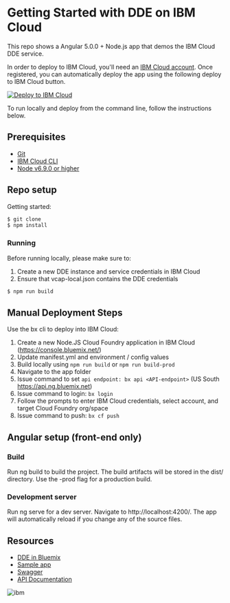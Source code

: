 # Getting Started with DDE on IBM Cloud

This repo shows a Angular 5.0.0 + Node.js app that demos the IBM Cloud DDE service.


 In order to deploy to IBM Cloud, you'll need an [IBM Cloud account](https://console.stage1.ng.bluemix.net/registration/). Once registered, you can automatically deploy the app using the following deploy to IBM Cloud button.

 [![Deploy to IBM Cloud](https://bluemix.net/deploy/button.png)](https://console.bluemix.net/devops/setup/deploy?repository=https://github.ibm.com/GearBox/Dynamic-dashboard-demo&repository_token=a623cbb1534c9f30fb0199bc9ac57e8d3f91afa6&branch=master)

 To run locally and deploy from the command line, follow the instructions below.

 ## Prerequisites

 * [Git](https://git-scm.com/downloads)
 * [IBM Cloud CLI](https://console.bluemix.net/docs/cli/reference/bluemix_cli/all_versions.html#bluemix-cli-installer-downloads)
 * [Node v6.9.0 or higher](https://nodejs.org/en/)

## Repo setup

Getting started:

```bash
$ git clone
$ npm install
```

### Running

Before running locally, please make sure to:
1. Create a new DDE instance and service credentials in IBM Cloud
1. Ensure that vcap-local.json contains the DDE credentials

```bash
$ npm run build
```

## Manual Deployment Steps

Use the bx cli to deploy into IBM Cloud:
1. Create a new Node.JS Cloud Foundry application in IBM Cloud (https://console.bluemix.net/)
1. Update manifest.yml and environment / config values
1. Build locally using ```npm run build``` or ```npm run build-prod```
1. Navigate to the app folder
1. Issue command to set ```api endpoint: bx api <API-endpoint>``` (US South https://api.ng.bluemix.net)
1. Issue command to login: ```bx login```
1. Follow the prompts to enter IBM Cloud credentials, select account, and target Cloud Foundry org/space
1. Issue command to push: ```bx cf push```


## Angular setup (front-end only)

### Build
Run ng build to build the project. The build artifacts will be stored in the dist/ directory. Use the -prod flag for a production build.

### Development server

Run ng serve for a dev server. Navigate to http://localhost:4200/. The app will automatically reload if you change any of the source files.

## Resources

* [DDE in Bluemix](https://console-regional.ng.bluemix.net/docs/services/dynamic-dashboard-embedded/index.html#overview-of-dynamic-dashboard-embedded)
* [Sample app](https://dde-us-south.analytics.ibm.com/daas/DashboardAPI.html)
* [Swagger](https://dde-us-south.analytics.ibm.com/api-docs)
* [API Documentation](https://dde.us-south.containers.mybluemix.net/daas/jsdoc/cognos/api/index.html)

![ibm](https://www.ibm.com/i/d/va924g7)
